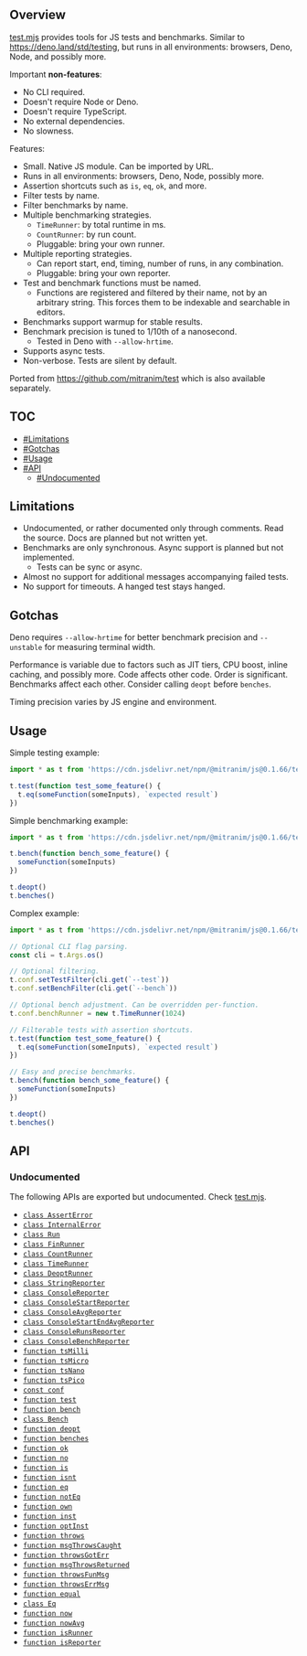 ## Overview

[test.mjs](../test.mjs) provides tools for JS tests and benchmarks. Similar to https://deno.land/std/testing, but runs in all environments: browsers, Deno, Node, and possibly more.

Important **non-features**:

  * No CLI required.
  * Doesn't require Node or Deno.
  * Doesn't require TypeScript.
  * No external dependencies.
  * No slowness.

Features:

  * Small. Native JS module. Can be imported by URL.
  * Runs in all environments: browsers, Deno, Node, possibly more.
  * Assertion shortcuts such as `is`, `eq`, `ok`, and more.
  * Filter tests by name.
  * Filter benchmarks by name.
  * Multiple benchmarking strategies.
    * `TimeRunner`: by total runtime in ms.
    * `CountRunner`: by run count.
    * Pluggable: bring your own runner.
  * Multiple reporting strategies.
    * Can report start, end, timing, number of runs, in any combination.
    * Pluggable: bring your own reporter.
  * Test and benchmark functions must be named.
    * Functions are registered and filtered by their name, not by an arbitrary string. This forces them to be indexable and searchable in editors.
  * Benchmarks support warmup for stable results.
  * Benchmark precision is tuned to 1/10th of a nanosecond.
    * Tested in Deno with `--allow-hrtime`.
  * Supports async tests.
  * Non-verbose. Tests are silent by default.

Ported from https://github.com/mitranim/test which is also available separately.

## TOC

* [#Limitations](#limitations)
* [#Gotchas](#gotchas)
* [#Usage](#usage)
* [#API](#api)
  * [#Undocumented](#undocumented)

## Limitations

* Undocumented, or rather documented only through comments. Read the source. Docs are planned but not written yet.
* Benchmarks are only synchronous. Async support is planned but not implemented.
  * Tests can be sync or async.
* Almost no support for additional messages accompanying failed tests.
* No support for timeouts. A hanged test stays hanged.

## Gotchas

Deno requires `--allow-hrtime` for better benchmark precision and `--unstable` for measuring terminal width.

Performance is variable due to factors such as JIT tiers, CPU boost, inline caching, and possibly more. Code affects other code. Order is significant. Benchmarks affect each other. Consider calling `deopt` before `benches`.

Timing precision varies by JS engine and environment.

## Usage

Simple testing example:

```js
import * as t from 'https://cdn.jsdelivr.net/npm/@mitranim/js@0.1.66/test.mjs'

t.test(function test_some_feature() {
  t.eq(someFunction(someInputs), `expected result`)
})
```

Simple benchmarking example:

```js
import * as t from 'https://cdn.jsdelivr.net/npm/@mitranim/js@0.1.66/test.mjs'

t.bench(function bench_some_feature() {
  someFunction(someInputs)
})

t.deopt()
t.benches()
```

Complex example:

```js
import * as t from 'https://cdn.jsdelivr.net/npm/@mitranim/js@0.1.66/test.mjs'

// Optional CLI flag parsing.
const cli = t.Args.os()

// Optional filtering.
t.conf.setTestFilter(cli.get(`--test`))
t.conf.setBenchFilter(cli.get(`--bench`))

// Optional bench adjustment. Can be overridden per-function.
t.conf.benchRunner = new t.TimeRunner(1024)

// Filterable tests with assertion shortcuts.
t.test(function test_some_feature() {
  t.eq(someFunction(someInputs), `expected result`)
})

// Easy and precise benchmarks.
t.bench(function bench_some_feature() {
  someFunction(someInputs)
})

t.deopt()
t.benches()
```

## API

### Undocumented

The following APIs are exported but undocumented. Check [test.mjs](../test.mjs).

  * [`class AssertError`](../test.mjs#L8)
  * [`class InternalError`](../test.mjs#L17)
  * [`class Run`](../test.mjs#L29)
  * [`class FinRunner`](../test.mjs#L106)
  * [`class CountRunner`](../test.mjs#L152)
  * [`class TimeRunner`](../test.mjs#L180)
  * [`class DeoptRunner`](../test.mjs#L226)
  * [`class StringReporter`](../test.mjs#L236)
  * [`class ConsoleReporter`](../test.mjs#L275)
  * [`class ConsoleStartReporter`](../test.mjs#L286)
  * [`class ConsoleAvgReporter`](../test.mjs#L296)
  * [`class ConsoleStartEndAvgReporter`](../test.mjs#L313)
  * [`class ConsoleRunsReporter`](../test.mjs#L327)
  * [`class ConsoleBenchReporter`](../test.mjs#L340)
  * [`function tsMilli`](../test.mjs#L349)
  * [`function tsMicro`](../test.mjs#L350)
  * [`function tsNano`](../test.mjs#L351)
  * [`function tsPico`](../test.mjs#L352)
  * [`const conf`](../test.mjs#L355)
  * [`function test`](../test.mjs#L402)
  * [`function bench`](../test.mjs#L437)
  * [`class Bench`](../test.mjs#L449)
  * [`function deopt`](../test.mjs#L479)
  * [`function benches`](../test.mjs#L489)
  * [`function ok`](../test.mjs#L510)
  * [`function no`](../test.mjs#L548)
  * [`function is`](../test.mjs#L559)
  * [`function isnt`](../test.mjs#L575)
  * [`function eq`](../test.mjs#L585)
  * [`function notEq`](../test.mjs#L596)
  * [`function own`](../test.mjs#L606)
  * [`function inst`](../test.mjs#L625)
  * [`function optInst`](../test.mjs#L639)
  * [`function throws`](../test.mjs#L652)
  * [`function msgThrowsCaught`](../test.mjs#L687)
  * [`function throwsGotErr`](../test.mjs#L705)
  * [`function msgThrowsReturned`](../test.mjs#L722)
  * [`function throwsFunMsg`](../test.mjs#L730)
  * [`function throwsErrMsg`](../test.mjs#L735)
  * [`function equal`](../test.mjs#L760)
  * [`class Eq`](../test.mjs#L762)
  * [`function now`](../test.mjs#L878)
  * [`function nowAvg`](../test.mjs#L889)
  * [`function isRunner`](../test.mjs#L907)
  * [`function isReporter`](../test.mjs#L909)
